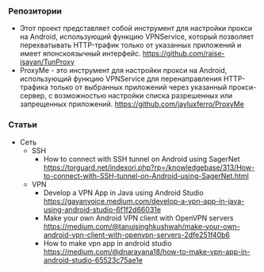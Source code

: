 ### Репозитории

- Этот проект представляет собой инструмент для настройки прокси на Android, использующий функцию VPNService, который позволяет перехватывать HTTP-трафик только от указанных приложений и имеет японскоязычный интерфейс. https://github.com/raise-isayan/TunProxy
- ProxyMe - это инструмент для настройки прокси на Android, использующий функцию VPNService для перенаправления HTTP-трафика только от выбранных приложений через указанный прокси-сервер, с возможностью настройки списка разрешенных или запрещенных приложений. https://github.com/jayluxferro/ProxyMe

### Статьи

- Сеть
    - SSH
        - How to connect with SSH tunnel on Android using SagerNet https://torguard.net/indexori.php?rp=/knowledgebase/313/How-to-connect-with-SSH-tunnel-on-Android-using-SagerNet.html
    - VPN    
        - Develop a VPN App in Java using Android Studio https://gayanvoice.medium.com/develop-a-vpn-app-in-java-using-android-studio-6f1f2d66031e
        - Make your own Android VPN client with OpenVPN servers https://medium.com/@tanujsinghkushwah/make-your-own-android-vpn-client-with-openvpn-servers-2dfe251f40b6
        - How to make vpn app in android studio https://medium.com/@dnarayana18/how-to-make-vpn-app-in-android-studio-65523c75ae1e
